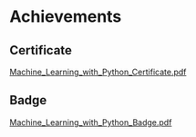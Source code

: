 

# Achievements
## Certificate
[Machine_Learning_with_Python_Certificate.pdf](https://prod-files-secure.s3.us-west-2.amazonaws.com/03e82b26-cccb-4906-bb56-adabcbdc0655/0f35a87e-0c16-48ac-af62-4e4cc34c6a19/Machine_Learning_with_Python_Certificate.pdf?X-Amz-Algorithm=AWS4-HMAC-SHA256&X-Amz-Content-Sha256=UNSIGNED-PAYLOAD&X-Amz-Credential=ASIAZI2LB466W56G2XTI%2F20250205%2Fus-west-2%2Fs3%2Faws4_request&X-Amz-Date=20250205T081808Z&X-Amz-Expires=3600&X-Amz-Security-Token=IQoJb3JpZ2luX2VjECgaCXVzLXdlc3QtMiJHMEUCICwOM5t5HqFZr6oIc33Og6L6f9ZiiNzRqUhI9eCwIOLNAiEAp8yjuAlMHIbuzCzHKx8Ufxe%2B2RlV%2BCMGNZzyPwGuvh4q%2FwMIQRAAGgw2Mzc0MjMxODM4MDUiDP8e70R2niZ%2FYpziryrcA0tXcjqWOwZA9%2B7Yga%2BET2rg0RvcErdmkkizppFbzXCXwOz0axI017ZmF1bJxfsbkO3g2O32T%2FrVAHbCNSLWhekB%2FMP3O1e9ksNwOkcF7we%2BJ5APMmJgLGu4gTk%2FEHfIVoSlMF%2Fs3x%2BTFMGQ8VSQh1K0w6Bk9cENvqlsr0jJa6L8dSIqEfr2L2NuCl2zGGhwcPR%2F6HeJb26Uot1sxpivAC4pVWB48r%2ByPth4%2FFioZGw%2Fi%2FIYc5u4zylU4qt%2BObCqXq2jAvSe3O5EQavZ1kzxFxtmo%2FskJPVQ7fll3oWtkWCn3436RAQX0jeG11I6WQUVuRGnzPVI8DzFw1yMYPMCaXsKP0WNnQ0GDt%2BD5Plw2KNWiMTz7Fk8bGDOUPRl6SBwlNoICcud8J%2B%2BrFvcIqPkpgxAOzQKMKgckPa2JVVjjNp%2FCXNLuEC%2BmP3xcWl5%2BgzKS%2B9MfBnwwelW0yBjVgdjOfvTLFVc0bObOpYN%2BrfO7N%2FCEDuDPJ8ezrj1hTYmSSDpaqXEV%2FmXlpd5aPEFtX15JxzF917NDF3YLrYhxfTxUbuxUBUEVmGXYWo6HJOSOeznxXagoAcBMNwQeNKlrt1%2FYUfNeamvE6kGDJ%2B80HqWOgavXUlfY6Ddq1Ep0ab5MJizjL0GOqUBI8P7gSWC8mWCvwfoytVtotvOuPkFME8%2BTm2%2BBHVYFCGpUlCO3m4CR%2Fd1Gp67fPJADI0XSey1jz9Ap%2FF3s0kZYJrIoztmeRLrM1wtkHX%2BHc8KfBMo5xnOKqUjA5gd%2Fp0h%2FkY5c91QuK33mJ57gNqjq%2FLHn%2BaC8%2BojH%2BxKOrhgDyl9xgO7tSSRr4NECk9fmmOsehf5B9QxgKQHrSDH2bIzPIPVNkZd&X-Amz-Signature=54a2f1be1443806b8edcf0a073a59b731f934a409d817c2478e49eed0973b531&X-Amz-SignedHeaders=host&x-id=GetObject)
## Badge
[Machine_Learning_with_Python_Badge.pdf](https://prod-files-secure.s3.us-west-2.amazonaws.com/03e82b26-cccb-4906-bb56-adabcbdc0655/ff622a22-73d6-44e3-9c7b-e89a8e61b7aa/Machine_Learning_with_Python_Badge.pdf?X-Amz-Algorithm=AWS4-HMAC-SHA256&X-Amz-Content-Sha256=UNSIGNED-PAYLOAD&X-Amz-Credential=ASIAZI2LB466W56G2XTI%2F20250205%2Fus-west-2%2Fs3%2Faws4_request&X-Amz-Date=20250205T081808Z&X-Amz-Expires=3600&X-Amz-Security-Token=IQoJb3JpZ2luX2VjECgaCXVzLXdlc3QtMiJHMEUCICwOM5t5HqFZr6oIc33Og6L6f9ZiiNzRqUhI9eCwIOLNAiEAp8yjuAlMHIbuzCzHKx8Ufxe%2B2RlV%2BCMGNZzyPwGuvh4q%2FwMIQRAAGgw2Mzc0MjMxODM4MDUiDP8e70R2niZ%2FYpziryrcA0tXcjqWOwZA9%2B7Yga%2BET2rg0RvcErdmkkizppFbzXCXwOz0axI017ZmF1bJxfsbkO3g2O32T%2FrVAHbCNSLWhekB%2FMP3O1e9ksNwOkcF7we%2BJ5APMmJgLGu4gTk%2FEHfIVoSlMF%2Fs3x%2BTFMGQ8VSQh1K0w6Bk9cENvqlsr0jJa6L8dSIqEfr2L2NuCl2zGGhwcPR%2F6HeJb26Uot1sxpivAC4pVWB48r%2ByPth4%2FFioZGw%2Fi%2FIYc5u4zylU4qt%2BObCqXq2jAvSe3O5EQavZ1kzxFxtmo%2FskJPVQ7fll3oWtkWCn3436RAQX0jeG11I6WQUVuRGnzPVI8DzFw1yMYPMCaXsKP0WNnQ0GDt%2BD5Plw2KNWiMTz7Fk8bGDOUPRl6SBwlNoICcud8J%2B%2BrFvcIqPkpgxAOzQKMKgckPa2JVVjjNp%2FCXNLuEC%2BmP3xcWl5%2BgzKS%2B9MfBnwwelW0yBjVgdjOfvTLFVc0bObOpYN%2BrfO7N%2FCEDuDPJ8ezrj1hTYmSSDpaqXEV%2FmXlpd5aPEFtX15JxzF917NDF3YLrYhxfTxUbuxUBUEVmGXYWo6HJOSOeznxXagoAcBMNwQeNKlrt1%2FYUfNeamvE6kGDJ%2B80HqWOgavXUlfY6Ddq1Ep0ab5MJizjL0GOqUBI8P7gSWC8mWCvwfoytVtotvOuPkFME8%2BTm2%2BBHVYFCGpUlCO3m4CR%2Fd1Gp67fPJADI0XSey1jz9Ap%2FF3s0kZYJrIoztmeRLrM1wtkHX%2BHc8KfBMo5xnOKqUjA5gd%2Fp0h%2FkY5c91QuK33mJ57gNqjq%2FLHn%2BaC8%2BojH%2BxKOrhgDyl9xgO7tSSRr4NECk9fmmOsehf5B9QxgKQHrSDH2bIzPIPVNkZd&X-Amz-Signature=1bbf15ad8163c1b1e0fc0dd5c739f053b3be522ed3295cfb8423e97d4adca33d&X-Amz-SignedHeaders=host&x-id=GetObject)